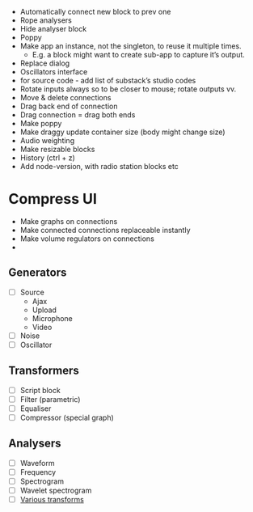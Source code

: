 * Automatically connect new block to prev one
* Rope analysers
* Hide analyser block
* Poppy
* Make app an instance, not the singleton, to reuse it multiple times.
	* E.g. a block might want to create sub-app to capture it’s output.
* Replace dialog
* Oscillators interface
* for source code - add list of substack’s studio codes
* Rotate inputs always so to be closer to mouse; rotate outputs vv.
* Move & delete connections
* Drag back end of connection
* Drag connection = drag both ends
* Make poppy
* Make draggy update container size (body might change size)
* Audio weighting
* Make resizable blocks
* History (ctrl + z)
* Add node-version, with radio station blocks etc


# Compress UI
* Make graphs on connections
* Make connected connections replaceable instantly
* Make volume regulators on connections
*


## Generators

* [ ] Source
	* Ajax
	* Upload
	* Microphone
	* Video
* [ ] Noise
* [ ] Oscillator

## Transformers

* [ ] Script block
* [ ] Filter (parametric)
* [ ] Equaliser
* [ ] Compressor (special graph)

## Analysers

* [ ] Waveform
* [ ] Frequency
* [ ] Spectrogram
* [ ] Wavelet spectrogram
* [ ] [Various transforms](https://en.wikipedia.org/wiki/Wigner_distribution_function)
